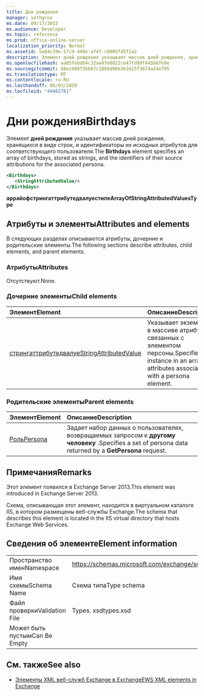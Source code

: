 ```yaml
---
title: Дни рождения
manager: sethgros
ms.date: 09/17/2015
ms.audience: Developer
ms.topic: reference
ms.prod: office-online-server
localization_priority: Normal
ms.assetid: 5a84c19e-57cd-448e-af4f-c8005fd5f2a2
description: Элемент дней рождения указывает массив дней рождения, хранящихся в виде строк, и идентификаторы их исходных атрибутов для соответствующего пользователя.
ms.openlocfilehash: aa85febd84c32ae87e0822ce47fd99f445b6fe9e
ms.sourcegitcommit: 88ec988f2bb67c1866d06b361615f3674a24e795
ms.translationtype: MT
ms.contentlocale: ru-RU
ms.lasthandoff: 06/03/2020
ms.locfileid: "44462761"
---
```

# <a name="birthdays"></a><span data-ttu-id="7acc3-103">Дни рождения</span><span class="sxs-lookup"><span data-stu-id="7acc3-103">Birthdays</span></span>

<span data-ttu-id="7acc3-104">Элемент **дней рождения** указывает массив дней рождения, хранящихся в виде строк, и идентификаторы их исходных атрибутов для соответствующего пользователя.</span><span class="sxs-lookup"><span data-stu-id="7acc3-104">The **Birthdays** element specifies an array of birthdays, stored as strings, and the identifiers of their source attributions for the associated persona.</span></span> 
  
```XML
<Birthdays>
   <StringAttributedValue/>
</Birthdays>
```

 <span data-ttu-id="7acc3-105">**аррайофстрингаттрибутедвалуестипе**</span><span class="sxs-lookup"><span data-stu-id="7acc3-105">**ArrayOfStringAttributedValuesType**</span></span>
## <a name="attributes-and-elements"></a><span data-ttu-id="7acc3-106">Атрибуты и элементы</span><span class="sxs-lookup"><span data-stu-id="7acc3-106">Attributes and elements</span></span>

<span data-ttu-id="7acc3-107">В следующих разделах описываются атрибуты, дочерние и родительские элементы.</span><span class="sxs-lookup"><span data-stu-id="7acc3-107">The following sections describe attributes, child elements, and parent elements.</span></span>
  
### <a name="attributes"></a><span data-ttu-id="7acc3-108">Атрибуты</span><span class="sxs-lookup"><span data-stu-id="7acc3-108">Attributes</span></span>

<span data-ttu-id="7acc3-109">Отсутствуют.</span><span class="sxs-lookup"><span data-stu-id="7acc3-109">None.</span></span>
  
### <a name="child-elements"></a><span data-ttu-id="7acc3-110">Дочерние элементы</span><span class="sxs-lookup"><span data-stu-id="7acc3-110">Child elements</span></span>

|<span data-ttu-id="7acc3-111">**Элемент**</span><span class="sxs-lookup"><span data-stu-id="7acc3-111">**Element**</span></span>|<span data-ttu-id="7acc3-112">**Описание**</span><span class="sxs-lookup"><span data-stu-id="7acc3-112">**Description**</span></span>|
|:-----|:-----|
|[<span data-ttu-id="7acc3-113">стрингаттрибутедвалуе</span><span class="sxs-lookup"><span data-stu-id="7acc3-113">StringAttributedValue</span></span>](stringattributedvalue.md) <br/> |<span data-ttu-id="7acc3-114">Указывает экземпляр в массиве атрибутов, связанных с элементом персоны.</span><span class="sxs-lookup"><span data-stu-id="7acc3-114">Specifies an instance in an array of attributes associated with a persona element.</span></span>  <br/> |
   
### <a name="parent-elements"></a><span data-ttu-id="7acc3-115">Родительские элементы</span><span class="sxs-lookup"><span data-stu-id="7acc3-115">Parent elements</span></span>

|<span data-ttu-id="7acc3-116">**Элемент**</span><span class="sxs-lookup"><span data-stu-id="7acc3-116">**Element**</span></span>|<span data-ttu-id="7acc3-117">**Описание**</span><span class="sxs-lookup"><span data-stu-id="7acc3-117">**Description**</span></span>|
|:-----|:-----|
|[<span data-ttu-id="7acc3-118">Роль</span><span class="sxs-lookup"><span data-stu-id="7acc3-118">Persona</span></span>](persona.md) <br/> |<span data-ttu-id="7acc3-119">Задает набор данных о пользователях, возвращаемых запросом к **другому человеку** .</span><span class="sxs-lookup"><span data-stu-id="7acc3-119">Specifies a set of persona data returned by a **GetPersona** request.</span></span>  <br/> |
   
## <a name="remarks"></a><span data-ttu-id="7acc3-120">Примечания</span><span class="sxs-lookup"><span data-stu-id="7acc3-120">Remarks</span></span>

<span data-ttu-id="7acc3-121">Этот элемент появился в Exchange Server 2013.</span><span class="sxs-lookup"><span data-stu-id="7acc3-121">This element was introduced in Exchange Server 2013.</span></span>
  
<span data-ttu-id="7acc3-122">Схема, описывающая этот элемент, находится в виртуальном каталоге IIS, в котором размещены веб-службы Exchange.</span><span class="sxs-lookup"><span data-stu-id="7acc3-122">The schema that describes this element is located in the IIS virtual directory that hosts Exchange Web Services.</span></span>
  
## <a name="element-information"></a><span data-ttu-id="7acc3-123">Сведения об элементе</span><span class="sxs-lookup"><span data-stu-id="7acc3-123">Element information</span></span>

|||
|:-----|:-----|
|<span data-ttu-id="7acc3-124">Пространство имен</span><span class="sxs-lookup"><span data-stu-id="7acc3-124">Namespace</span></span>  <br/> |https://schemas.microsoft.com/exchange/services/2006/types  <br/> |
|<span data-ttu-id="7acc3-125">Имя схемы</span><span class="sxs-lookup"><span data-stu-id="7acc3-125">Schema Name</span></span>  <br/> |<span data-ttu-id="7acc3-126">Схема типа</span><span class="sxs-lookup"><span data-stu-id="7acc3-126">Type schema</span></span>  <br/> |
|<span data-ttu-id="7acc3-127">Файл проверки</span><span class="sxs-lookup"><span data-stu-id="7acc3-127">Validation File</span></span>  <br/> |<span data-ttu-id="7acc3-128">Types. xsd</span><span class="sxs-lookup"><span data-stu-id="7acc3-128">types.xsd</span></span>  <br/> |
|<span data-ttu-id="7acc3-129">Может быть пустым</span><span class="sxs-lookup"><span data-stu-id="7acc3-129">Can Be Empty</span></span>  <br/> ||
   
## <a name="see-also"></a><span data-ttu-id="7acc3-130">См. также</span><span class="sxs-lookup"><span data-stu-id="7acc3-130">See also</span></span>



- [<span data-ttu-id="7acc3-131">Элементы XML веб-служб Exchange в Exchange</span><span class="sxs-lookup"><span data-stu-id="7acc3-131">EWS XML elements in Exchange</span></span>](ews-xml-elements-in-exchange.md)

